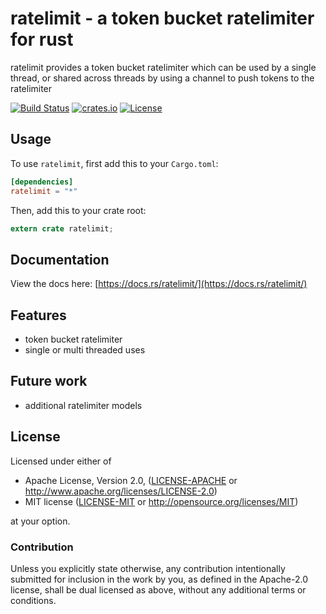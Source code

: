 # ratelimit - a token bucket ratelimiter for rust

ratelimit provides a token bucket ratelimiter which can be used by a single thread, or shared across threads by using a channel to push tokens to the ratelimiter

[![Build Status](https://travis-ci.org/brayniac/ratelimit.svg?branch=master)](https://travis-ci.org/brayniac/ratelimit)
[![crates.io](http://meritbadge.herokuapp.com/ratelimit)](https://crates.io/crates/ratelimit)
[![License](http://img.shields.io/:license-mit-blue.svg)](http://doge.mit-license.org)

## Usage

To use `ratelimit`, first add this to your `Cargo.toml`:

```toml
[dependencies]
ratelimit = "*"
```

Then, add this to your crate root:

```rust
extern crate ratelimit;
```

## Documentation

View the docs here: [https://docs.rs/ratelimit/](https://docs.rs/ratelimit/)

## Features

* token bucket ratelimiter
* single or multi threaded uses

## Future work

* additional ratelimiter models

## License

Licensed under either of

 * Apache License, Version 2.0, ([LICENSE-APACHE](LICENSE-APACHE) or http://www.apache.org/licenses/LICENSE-2.0)
 * MIT license ([LICENSE-MIT](LICENSE-MIT) or http://opensource.org/licenses/MIT)

at your option.

### Contribution

Unless you explicitly state otherwise, any contribution intentionally
submitted for inclusion in the work by you, as defined in the Apache-2.0
license, shall be dual licensed as above, without any additional terms or
conditions.
